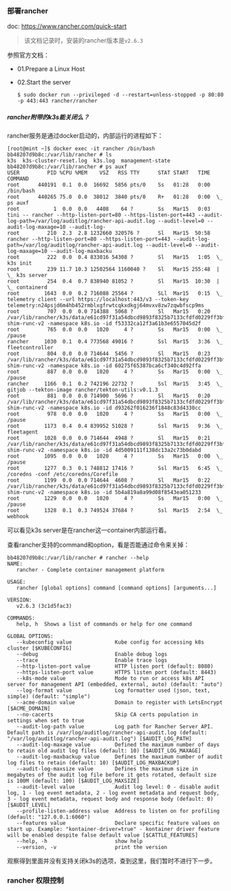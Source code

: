 ### 部署rancher

doc: <https://www.rancher.com/quick-start>

> 该文档记录时，安装的rancher版本是`v2.6.3`

参照官方文档：

- 01.Prepare a Linux Host
- 02.Start the server

  ```$ sudo docker run --privileged -d --restart=unless-stopped -p 80:80 -p 443:443 rancher/rancher```

##### rancher附带的k3s能关闭么？

rancher服务是通过docker启动的，内部运行的进程如下：
```text
[root@mint ~]$ docker exec -it rancher /bin/bash
bb48207d9b8c:/var/lib/rancher # ls
k3s  k3s-cluster-reset.log  k3s.log  management-state
bb48207d9b8c:/var/lib/rancher # ps auxf
USER         PID %CPU %MEM    VSZ   RSS TTY      STAT START   TIME COMMAND
root      440191  0.1  0.0  16692  5856 pts/0    Ss   01:28   0:00 /bin/bash
root      440265 75.0  0.0  38012  3840 pts/0    R+   01:28   0:00  \_ ps auxf
root           1  0.0  0.0   4408    64 ?        Ss   Mar15   0:03 tini -- rancher --http-listen-port=80 --https-listen-port=443 --audit-log-path=/var/log/auditlog/rancher-api-audit.log --audit-level=0 --audit-log-maxage=10 --audit-log-
root         210  2.3  2.8 1232660 320576 ?      Sl   Mar15  50:58 rancher --http-listen-port=80 --https-listen-port=443 --audit-log-path=/var/log/auditlog/rancher-api-audit.log --audit-level=0 --audit-log-maxage=10 --audit-log-maxbacku
root         222  0.0  0.4 833016 54308 ?        Sl   Mar15   1:05  \_ k3s init
root         239 11.7 10.3 12502564 1160040 ?    Sl   Mar15 255:48  |   \_ k3s server
root         254  0.4  0.7 838940 81052 ?        Sl   Mar15  10:30  |       \_ containerd
root        1643  0.0  0.2 716088 25564 ?        SLl  Mar15   0:15  \_ telemetry client --url https://localhost:443/v3 --token-key telemetry:n24psjd6m4hb452rmblxgfrwtcqkxdkgj64mvxv8zw7zqwbfscp9ms
root         707  0.0  0.0 714388  5068 ?        Sl   Mar15   0:20 /var/lib/rancher/k3s/data/e61cd97f31a54dbcd9893f8325b7133cfdfd0229ff3bfae5a4f845780a93e84c/bin/containerd-shim-runc-v2 -namespace k8s.io -id f53332ca12f3a61b3e6557045d2f
root         765  0.0  0.0   1020     4 ?        Ss   Mar15   0:00  \_ /pause
rancher     1030  0.1  0.4 773568 49016 ?        Ssl  Mar15   3:36  \_ fleetcontroller
root         804  0.0  0.0 714644  5456 ?        Sl   Mar15   0:23 /var/lib/rancher/k3s/data/e61cd97f31a54dbcd9893f8325b7133cfdfd0229ff3bfae5a4f845780a93e84c/bin/containerd-shim-runc-v2 -namespace k8s.io -id 60275f65387bca6cf340c4d92ffa
root         887  0.0  0.0   1020     4 ?        Ss   Mar15   0:00  \_ /pause
rancher     1166  0.1  0.2 742196 22732 ?        Ssl  Mar15   3:45  \_ gitjob --tekton-image rancher/tekton-utils:v0.1.3
root         881  0.0  0.0 714900  5696 ?        Sl   Mar15   0:20 /var/lib/rancher/k3s/data/e61cd97f31a54dbcd9893f8325b7133cfdfd0229ff3bfae5a4f845780a93e84c/bin/containerd-shim-runc-v2 -namespace k8s.io -id d93262f016236f1848c83d4330cc
root         978  0.0  0.0   1020     4 ?        Ss   Mar15   0:00  \_ /pause
root        1173  0.4  0.4 839952 51028 ?        Ssl  Mar15   9:36  \_ fleetagent
root        1028  0.0  0.0 714644  4948 ?        Sl   Mar15   0:21 /var/lib/rancher/k3s/data/e61cd97f31a54dbcd9893f8325b7133cfdfd0229ff3bfae5a4f845780a93e84c/bin/containerd-shim-runc-v2 -namespace k8s.io -id 4d5009111f138dc13a2c73b0dabd
root        1095  0.0  0.0   1020     4 ?        Ss   Mar15   0:00  \_ /pause
root        1277  0.3  0.1 748812 17416 ?        Ssl  Mar15   6:45  \_ /coredns -conf /etc/coredns/Corefile
root        1199  0.0  0.0 714644  4608 ?        Sl   Mar15   0:22 /var/lib/rancher/k3s/data/e61cd97f31a54dbcd9893f8325b7133cfdfd0229ff3bfae5a4f845780a93e84c/bin/containerd-shim-runc-v2 -namespace k8s.io -id 5b4a819a8a99d08f8543ea051233
root        1229  0.0  0.0   1020     4 ?        Ss   Mar15   0:00  \_ /pause
root        1328  0.1  0.3 749524 37684 ?        Ssl  Mar15   2:54  \_ webhook
```

可以看见k3s server是在rancher这一container内部运行着。

查看rancher支持的command和option，看是否能通过命令来关掉：
```text
bb48207d9b8c:/var/lib/rancher # rancher --help
NAME:
   rancher - Complete container management platform

USAGE:
   rancher [global options] command [command options] [arguments...]

VERSION:
   v2.6.3 (3c1d5fac3)

COMMANDS:
   help, h  Shows a list of commands or help for one command

GLOBAL OPTIONS:
   --kubeconfig value              Kube config for accessing k8s cluster [$KUBECONFIG]
   --debug                         Enable debug logs
   --trace                         Enable trace logs
   --http-listen-port value        HTTP listen port (default: 8080)
   --https-listen-port value       HTTPS listen port (default: 8443)
   --k8s-mode value                Mode to run or access k8s API server for management API (embedded, external, auto) (default: "auto")
   --log-format value              Log formatter used (json, text, simple) (default: "simple")
   --acme-domain value             Domain to register with LetsEncrypt [$ACME_DOMAIN]
   --no-cacerts                    Skip CA certs population in settings when set to true
   --audit-log-path value          Log path for Rancher Server API. Default path is /var/log/auditlog/rancher-api-audit.log (default: "/var/log/auditlog/rancher-api-audit.log") [$AUDIT_LOG_PATH]
   --audit-log-maxage value        Defined the maximum number of days to retain old audit log files (default: 10) [$AUDIT_LOG_MAXAGE]
   --audit-log-maxbackup value     Defines the maximum number of audit log files to retain (default: 10) [$AUDIT_LOG_MAXBACKUP]
   --audit-log-maxsize value       Defines the maximum size in megabytes of the audit log file before it gets rotated, default size is 100M (default: 100) [$AUDIT_LOG_MAXSIZE]
   --audit-level value             Audit log level: 0 - disable audit log, 1 - log event metadata, 2 - log event metadata and request body, 3 - log event metadata, request body and response body (default: 0) [$AUDIT_LEVEL]
   --profile-listen-address value  Address to listen on for profiling (default: "127.0.0.1:6060")
   --features value                Declare specific feature values on start up. Example: "kontainer-driver=true" - kontainer driver feature will be enabled despite false default value [$CATTLE_FEATURES]
   --help, -h                      show help
   --version, -v                   print the version
```
观察得到里面并没有支持关闭k3s的选项，查到这里，我们暂时不进行下一步。

### rancher 权限控制
